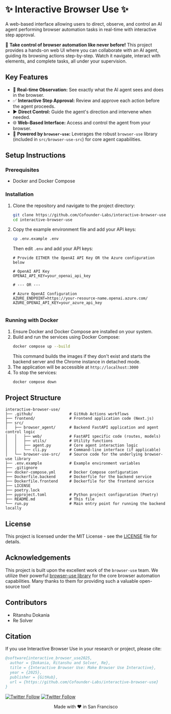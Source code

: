 # ✨ Interactive Browser Use ✨

A web-based interface allowing users to direct, observe, and control an AI agent performing browser automation tasks in real-time with interactive step approval.

🚀 **Take control of browser automation like never before!** This project provides a hands-on web UI where you can collaborate with an AI agent, guiding its browsing actions step-by-step. Watch it navigate, interact with elements, and complete tasks, all under your supervision.

## Key Features

*   👀 **Real-time Observation:** See exactly what the AI agent sees and does in the browser.
*   ✅ **Interactive Step Approval:** Review and approve each action before the agent proceeds.
*   ▶️ **Direct Control:** Guide the agent's direction and intervene when needed.
*   🌐 **Web-Based Interface:** Access and control the agent from your browser.
*   🧠 **Powered by `browser-use`:** Leverages the robust `browser-use` library (included in `src/browser-use-src`) for core agent capabilities.

## Setup Instructions

### Prerequisites

- Docker and Docker Compose

### Installation


1. Clone the repository and navigate to the project directory:
   ```bash
   git clone https://github.com/Cofounder-Labs/interactive-browser-use
   cd interactive-browser-use
   ```

2. Copy the example environment file and add your API keys:
   ```bash
   cp .env.example .env
   ```
   Then edit `.env` and add your API keys:
   ```
   # Provide EITHER the OpenAI API Key OR the Azure configuration below

   # OpenAI API Key
   OPENAI_API_KEY=your_openai_api_key
   
   # --- OR ---
   
   # Azure OpenAI Configuration
   AZURE_ENDPOINT=https://your-resource-name.openai.azure.com/
   AZURE_OPENAI_API_KEY=your_azure_api_key
    
   ```

### Running with Docker

1.  Ensure Docker and Docker Compose are installed on your system.
2.  Build and run the services using Docker Compose:
    ```bash
    docker compose up --build
    ```
    This command builds the images if they don't exist and starts the backend server and the Chrome instance in detached mode.
3.  The application will be accessible at `http://localhost:3000`
4.  To stop the services:
    ```bash
    docker compose down
    ```

## Project Structure

```
interactive-browser-use/
├── .github/                # GitHub Actions workflows
├── frontend/               # Frontend application code (Next.js)
├── src/
│   ├── browser_agent/      # Backend FastAPI application and agent control logic
│   │   ├── web/            # FastAPI specific code (routes, models)
│   │   ├── utils/          # Utility functions
│   │   ├── agent.py        # Core agent interaction logic
│   │   └── cli.py          # Command-line interface (if applicable)
│   └── browser-use-src/    # Source code for the underlying browser-use library
├── .env.example            # Example environment variables
├── .gitignore
├── docker-compose.yml      # Docker Compose configuration
├── Dockerfile.backend      # Dockerfile for the backend service
├── Dockerfile.frontend     # Dockerfile for the frontend service
├── LICENSE
├── poetry.lock
├── pyproject.toml          # Python project configuration (Poetry)
├── README.md               # This file
└── run.py                  # Main entry point for running the backend locally
```

## License

This project is licensed under the MIT License - see the [LICENSE](LICENSE) file for details.

## Acknowledgements

This project is built upon the excellent work of the `browser-use` team. We utilize their powerful [browser-use library](https://github.com/browser-use/browser-use) for the core browser automation capabilities. Many thanks to them for providing such a valuable open-source tool!

## Contributors

- Ritanshu Dokania
- Re Solver

## Citation

If you use Interactive Browser Use in your research or project, please cite:

```bibtex
@software{interactive_browser_use2025,
  author = {Dokania, Ritanshu and Solver, Re},
  title = {Interactive Browser Use: Make Browser Use Interactive},
  year = {2025},
  publisher = {GitHub},
  url = {https://github.com/Cofounder-Labs/interactive-browser-use}
}
```
 
[![Twitter Follow](https://img.shields.io/twitter/follow/ReSolver?style=social)](https://x.com/ritanshu675)
[![Twitter Follow](https://img.shields.io/twitter/follow/Ritanshu?style=social)](https://x.com/re_solv)
 
 </div>

<div align="center">
Made with ❤️ in San Francisco
 </div>